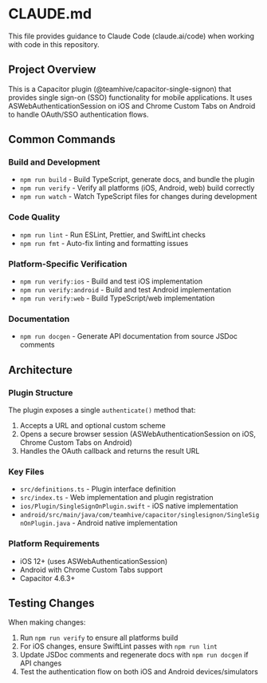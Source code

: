 # CLAUDE.md

This file provides guidance to Claude Code (claude.ai/code) when working with code in this repository.

## Project Overview

This is a Capacitor plugin (@teamhive/capacitor-single-signon) that provides single sign-on (SSO) functionality for mobile applications. It uses ASWebAuthenticationSession on iOS and Chrome Custom Tabs on Android to handle OAuth/SSO authentication flows.

## Common Commands

### Build and Development
- `npm run build` - Build TypeScript, generate docs, and bundle the plugin
- `npm run verify` - Verify all platforms (iOS, Android, web) build correctly
- `npm run watch` - Watch TypeScript files for changes during development

### Code Quality
- `npm run lint` - Run ESLint, Prettier, and SwiftLint checks
- `npm run fmt` - Auto-fix linting and formatting issues

### Platform-Specific Verification
- `npm run verify:ios` - Build and test iOS implementation
- `npm run verify:android` - Build and test Android implementation
- `npm run verify:web` - Build TypeScript/web implementation

### Documentation
- `npm run docgen` - Generate API documentation from source JSDoc comments

## Architecture

### Plugin Structure
The plugin exposes a single `authenticate()` method that:
1. Accepts a URL and optional custom scheme
2. Opens a secure browser session (ASWebAuthenticationSession on iOS, Chrome Custom Tabs on Android)
3. Handles the OAuth callback and returns the result URL

### Key Files
- `src/definitions.ts` - Plugin interface definition
- `src/index.ts` - Web implementation and plugin registration
- `ios/Plugin/SingleSignOnPlugin.swift` - iOS native implementation
- `android/src/main/java/com/teamhive/capacitor/singlesignon/SingleSignOnPlugin.java` - Android native implementation

### Platform Requirements
- iOS 12+ (uses ASWebAuthenticationSession)
- Android with Chrome Custom Tabs support
- Capacitor 4.6.3+

## Testing Changes

When making changes:
1. Run `npm run verify` to ensure all platforms build
2. For iOS changes, ensure SwiftLint passes with `npm run lint`
3. Update JSDoc comments and regenerate docs with `npm run docgen` if API changes
4. Test the authentication flow on both iOS and Android devices/simulators